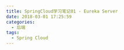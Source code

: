 ```yaml
---
title: SpringCloud学习笔记01 - Eureka Server
date: 2018-03-01 17:25:59
categories:
  - 后端
tags:
  - Spring Cloud
---
```

